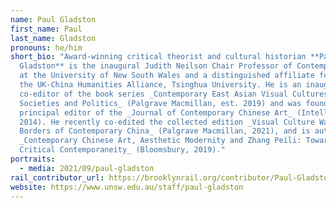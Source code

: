 ```yaml
---
name: Paul Gladston
first_name: Paul
last_name: Gladston
pronouns: he/him
short_bio: "Award-winning critical theorist and cultural historian **Paul
  Gladston** is the inaugural Judith Neilson Chair Professor of Contemporary Art
  at the University of New South Wales and a distinguished affiliate fellow of
  the UK-China Humanities Alliance, Tsinghua University. He is an inaugural
  co-editor of the book series _Contemporary East Asian Visual Cultures,
  Societies and Politics_ (Palgrave Macmillan, est. 2019) and was founding
  principal editor of the _Journal of Contemporary Chinese Art_ (Intellect, est.
  2014). He recently co-edited the collected edition _Visual Culture Wars at the
  Borders of Contemporary China_ (Palgrave Macmillan, 2021), and is author of
  _Contemporary Chinese Art, Aesthetic Modernity and Zhang Peili: Towards a
  Critical Contemporaneity_ (Bloomsbury, 2019)."
portraits:
  - media: 2021/09/paul-gladston
rail_contributor_url: https://brooklynrail.org/contributor/Paul-Gladston
website: https://www.unsw.edu.au/staff/paul-gladston
---
```

